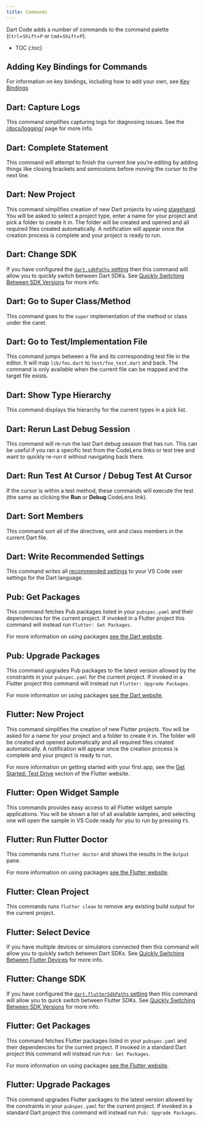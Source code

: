 ```yaml
---
title: Commands
---
```


<!-- TODO: Add a validation script that compares master package.json to this list -->

Dart Code adds a number of commands to the command palette (`Ctrl`+`Shift`+`P` or `Cmd`+`Shift`+`P`).

* TOC
{:toc}

## Adding Key Bindings for Commands

For information on key bindings, including how to add your own, see [Key Bindings](/docs/key-bindings/)

## Dart: Capture Logs

This command simplifies capturing logs for diagnosing issues. See the [/docs/logging/](logging) page for more info.

## Dart: Complete Statement

This command will attempt to finish the current line you’re editing by adding things like closing brackets and semicolons before moving the cursor to the next line.

## Dart: New Project

This command simplifies creation of new Dart projects by using [stagehand](https://pub.dev/packages/stagehand). You will be asked to select a project type, enter a name for your project and pick a folder to create it in. The folder will be created and opened and all required files created automatically. A notification will appear once the creation process is complete and your project is ready to run.

## Dart: Change SDK

If you have configured the [`dart.sdkPaths` setting](/docs/settings/#dartsdkpaths) then this command will allow you to quickly switch between Dart SDKs. See [Quickly Switching Between SDK Versions](/docs/quickly-switching-between-sdk-versions/) for more info.

## Dart: Go to Super Class/Method

This command goes to the `super` implementation of the method or class under the caret.

## Dart: Go to Test/Implementation File

This command jumps between a file and its corresponding test file in the editor. It will map `lib/foo.dart` to `test/foo_test.dart` and back. The command is only available when the current file can be mapped and the target file exists.

## Dart: Show Type Hierarchy

This command displays the hierarchy for the current types in a pick list.

## Dart: Rerun Last Debug Session

This command will re-run the last Dart debug session that has run. This can be useful if you ran a specific test from the CodeLens links or test tree and want to quickly re-run it without navigating back there.

## Dart: Run Test At Cursor / Debug Test At Cursor

If the cursor is within a test method, these commands will execute the test (the same as clicking the **Run** or **Debug** CodeLens link).

## Dart: Sort Members

This command sort all of the directives, unit and class members in the current Dart file.

## Dart: Write Recommended Settings

This command writes all [recommended settings](/docs/recommended-settings/) to your VS Code user settings for the Dart language.

## Pub: Get Packages

This command fetches Pub packages listed in your `pubspec.yaml` and their dependencies for the current project. If invoked in a Flutter project this command will instead run `Flutter: Get Packages`.

For more information on using packages [see the Dart website](https://www.dartlang.org/tools/pub/get-started).

## Pub: Upgrade Packages

This command upgrades Pub packages to the latest version allowed by the constraints in your `pubspec.yaml` for the current project. If invoked in a Flutter project this command will instead run `Flutter: Upgrade Packages`.

For more information on using packages [see the Dart website](https://www.dartlang.org/tools/pub/get-started).

## Flutter: New Project

This command simplifies the creation of new Flutter projects. You will be asked for a name for your project and a folder to create it in. The folder will be created and opened automatically and all required files created automatically. A notification will appear once the creation process is complete and your project is ready to run.

For more information on getting started with your first app, see the [Get Started: Test Drive](https://flutter.io/get-started/test-drive/#vscode) section of the Flutter website.

## Flutter: Open Widget Sample

This commands provides easy access to all Flutter widget sample applications. You will be shown a list of all available samples, and selecting one will open the sample in VS Code ready for you to run by pressing `F5`.

## Flutter: Run Flutter Doctor

This commands runs `flutter doctor` and shows the results in the `Output` pane.

For more information on using packages [see the Flutter website](https://flutter.io/using-packages/).

## Flutter: Clean Project

This commands runs `flutter clean` to remove any existing build output for the current project.

## Flutter: Select Device

If you have multiple devices or simulators connected then this command will allow you to quickly switch between Dart SDKs. See [Quickly Switching Between Flutter Devices](/docs/quickly-switching-between-flutter-devices/) for more info.

## Flutter: Change SDK

If you have configured the [`dart.flutterSdkPaths` setting](/docs/settings/#dartfluttersdkpaths) then this command will allow you to quick switch between Flutter SDKs. See [Quickly Switching Between SDK Versions](/docs/quickly-switching-between-sdk-versions/) for more info.

## Flutter: Get Packages

This command fetches Flutter packages listed in your `pubspec.yaml` and their dependencies for the current project. If invoked in a standard Dart project this command will instead run `Pub: Get Packages`.

For more information on using packages [see the Flutter website](https://flutter.io/using-packages/).

## Flutter: Upgrade Packages

This command upgrades Flutter packages to the latest version allowed by the constraints in your `pubspec.yaml` for the current project. If invoked in a standard Dart project this command will instead run `Pub: Upgrade Packages`.

